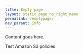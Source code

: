 ```yaml
---
title: Empty page
layout: static_page_no_right_menu
permalink: /emptypage/
nav_parent: Info
---
```


Content goes here.

Test Amazon S3 policies
